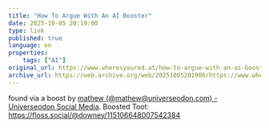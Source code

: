 ```yaml
---
title: "How To Argue With An AI Booster"
date: 2025-10-05 20:19:00
type: link
published: true
language: en
properties:
    tags: ["AI"]
original_url: https://www.wheresyoured.at/how-to-argue-with-an-ai-booster/
archive_url: https://web.archive.org/web/20251005201908/https://www.wheresyoured.at/how-to-argue-with-an-ai-booster/
---
```

found via a boost by [mathew (@mathew@universeodon.com) - Universeodon Social Media](https://universeodon.com/@mathew). Boosted Toot: https://floss.social/@downey/115106648007542384
